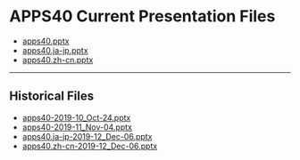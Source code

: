 <!--
This is a machine generated file,
and should not be edited,
as it will be overwritten with future updates.

If you have questions around this process
please contact Scott Cate
-->

# APPS40 Current Presentation Files

- [apps40.pptx](https://globaleventcdn.blob.core.windows.net/assets/apps/apps40/apps40.pptx)
- [apps40.ja-jp.pptx](https://globaleventcdn.blob.core.windows.net/assets/apps/apps40/apps40.ja-jp.pptx)
- [apps40.zh-cn.pptx](https://globaleventcdn.blob.core.windows.net/assets/apps/apps40/apps40.zh-cn.pptx)
---
## Historical Files
- [apps40-2019-10_Oct-24.pptx](https://globaleventcdn.blob.core.windows.net/assets/apps/apps40/apps40-2019-10_Oct-24.pptx)
- [apps40-2019-11_Nov-04.pptx](https://globaleventcdn.blob.core.windows.net/assets/apps/apps40/apps40-2019-11_Nov-04.pptx)
- [apps40.ja-jp-2019-12_Dec-06.pptx](https://globaleventcdn.blob.core.windows.net/assets/apps/apps40/apps40.ja-jp-2019-12_Dec-06.pptx)
- [apps40.zh-cn-2019-12_Dec-06.pptx](https://globaleventcdn.blob.core.windows.net/assets/apps/apps40/apps40.zh-cn-2019-12_Dec-06.pptx)



